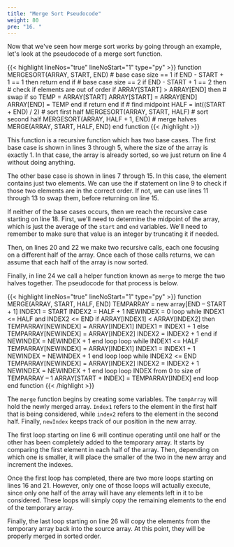 ```yaml
---
title: "Merge Sort Pseudocode"
weight: 80
pre: "16. "
---
```

Now that we've seen how merge sort works by going through an example, let's look at the pseudocode of a merge sort function.

{{< highlight lineNos="true" lineNoStart="1" type="py" >}}
function MERGESORT(ARRAY, START, END)
    # base case size == 1
    if END - START + 1 == 1 then
        return
    end if
    # base case size == 2
    if END - START + 1 == 2 then
        # check if elements are out of order
        if ARRAY[START] > ARRAY[END] then
            # swap if so
            TEMP = ARRAY[START]
            ARRAY[START] = ARRAY[END]
            ARRAY[END] = TEMP
        end if
        return
    end if
    # find midpoint
    HALF = int((START + END) / 2)
    # sort first half
    MERGESORT(ARRAY, START, HALF)
    # sort second half
    MERGESORT(ARRAY, HALF + 1, END)
    # merge halves
    MERGE(ARRAY, START, HALF, END)
end function
{{< /highlight >}}

This function is a recursive function which has two base cases. The first base case is shown in lines 3 through 5, where the size of the array is exactly 1. In that case, the array is already sorted, so we just return on line 4 without doing anything.

The other base case is shown in lines 7 through 15. In this case, the element contains just two elements. We can use the if statement on line 9 to check  if those two elements are in the correct order. If not, we can use lines 11 through 13 to swap them, before returning on line 15.

If neither of the base cases occurs, then we reach the recursive case starting on line 18. First, we'll need to determine the midpoint of the array, which is just the average of the `start` and `end` variables. We'll need to remember to make sure that value is an integer by truncating it if needed. 

Then, on lines 20 and 22 we make two recursive calls, each one focusing on a different half of the array. Once each of those calls returns, we can assume that each half of the array is now sorted. 

Finally, in line 24 we call a helper function known as `merge` to merge the two halves together. The pseudocode for that process is below. 

{{< highlight lineNos="true" lineNoStart="1" type="py" >}}
function MERGE(ARRAY, START, HALF, END)
    TEMPARRAY = new array[END – START + 1]
    INDEX1 = START
    INDEX2 = HALF + 1
    NEWINDEX = 0
    loop while INDEX1 <= HALF and INDEX2 <= END
        if ARRAY[INDEX1] < ARRAY[INDEX2] then
            TEMPARRAY[NEWINDEX] = ARRAY[INDEX1]
            INDEX1 = INDEX1 + 1
        else
            TEMPARRAY[NEWINDEX] = ARRAY[INDEX2]
            INDEX2 = INDEX2 + 1
        end if
        NEWINDEX = NEWINDEX + 1
    end loop
    loop while INDEX1 <= HALF
        TEMPARRAY[NEWINDEX] = ARRAY[INDEX1]
        INDEX1 = INDEX1 + 1
        NEWINDEX = NEWINDEX + 1
    end loop
    loop while INDEX2 <= END
        TEMPARRAY[NEWINDEX] = ARRAY[INDEX2]
        INDEX2 = INDEX2 + 1
        NEWINDEX = NEWINDEX + 1
    end loop
    loop INDEX from 0 to size of TEMPARRAY – 1
        ARRAY[START + INDEX] = TEMPARRAY[INDEX]
    end loop
end function
{{< /highlight >}}

The `merge` function begins by creating some variables. The `tempArray` will hold the newly merged array. `Index1` refers to the element in the first half that is being considered, while `index2` refers to the element in the second half. Finally, `newIndex` keeps track of our position in the new array. 

The first loop starting on line 6 will continue operating until one half or the other has been completely added to the temporary array. It starts by comparing the first element in each half of the array. Then, depending on which one is smaller, it will place the smaller of the two in the new array and increment the indexes. 

Once the first loop has completed, there are two more loops starting on lines 16 and 21. However, only one of those loops will actually execute, since only one half of the array will have any elements left in it to be considered. These loops will simply copy the remaining elements to the end of the temporary array.

Finally, the last loop starting on line 26 will copy the elements from the temporary array back into the source array. At this point, they will be properly merged in sorted order.  
